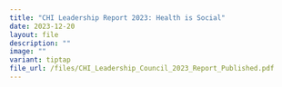 ```yaml
---
title: "CHI Leadership Report 2023: Health is Social"
date: 2023-12-20
layout: file
description: ""
image: ""
variant: tiptap
file_url: /files/CHI_Leadership_Council_2023_Report_Published.pdf
---
```

